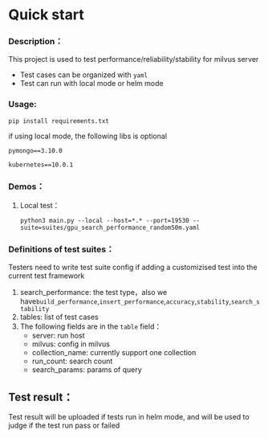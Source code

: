 # Quick start

### Description：

This project is used to test performance/reliability/stability for milvus server
- Test cases can be organized with `yaml`
- Test can run with local mode or helm mode

### Usage:
`pip install requirements.txt`

if using local mode, the following libs is optional

`pymongo==3.10.0` 

`kubernetes==10.0.1`

### Demos：

1. Local test：

   `python3 main.py --local --host=*.* --port=19530 --suite=suites/gpu_search_performance_random50m.yaml`

### Definitions of test suites：

Testers need to write test suite config if adding a customizised test into the current test framework

1. search_performance: the test type，also we have`build_performance`,`insert_performance`,`accuracy`,`stability`,`search_stability`
2. tables: list of test cases
3. The following fields are in the `table` field：
   - server: run host
   - milvus: config in milvus
   - collection_name: currently support one collection
   - run_count: search count
   - search_params: params of query

## Test result：

Test result will be uploaded if tests run in helm mode, and will be used to judge if the test run pass or failed
